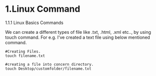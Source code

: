 # 1.Linux Command

1.1.1 Linux Basics Commands

We can create a different types of file like .txt, .html, .xml etc..,  by using touch command. For e.g. I've created a text file using below mentioned command.

```text
#Creating Files. 
touch filename.txt

#creating a file into concern directory.
touch Desktop/customfolder/filename.txt
```

